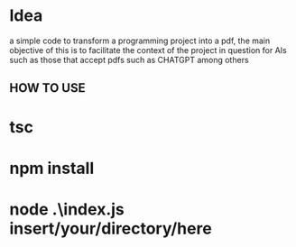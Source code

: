 # Idea #

a simple code to transform a programming project into a pdf, the main objective of this is to facilitate the context of the project in question for AIs such as those that accept pdfs such as CHATGPT among others

## HOW TO USE ##

# tsc #

# npm install #

# node .\index.js insert/your/directory/here #

